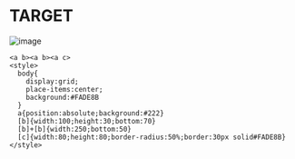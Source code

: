 # TARGET

![image](https://github.com/user-attachments/assets/19deadb8-b5a6-4fcb-ad62-1060ff3c4abb)

```
<a b><a b><a c>
<style>
  body{
    display:grid;
    place-items:center;
    background:#FADE8B
  }
  a{position:absolute;background:#222}
  [b]{width:100;height:30;bottom:70}
  [b]+[b]{width:250;bottom:50}
  [c]{width:80;height:80;border-radius:50%;border:30px solid#FADE8B}
</style>
```
